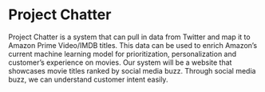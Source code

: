 # Project Chatter
Project Chatter is a system that can pull in data from Twitter and map it to Amazon Prime Video/IMDB titles. This data can be used to enrich Amazon’s current machine learning model for prioritization, personalization and customer’s experience on movies. Our system will be a website that showcases movie titles ranked by social media buzz. Through social media buzz, we can understand customer intent easily.
